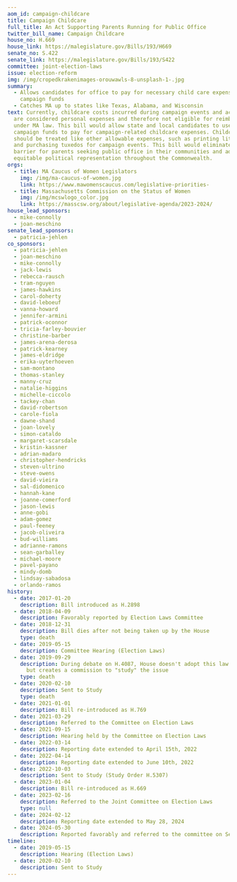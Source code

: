 ```yaml
---
aom_id: campaign-childcare
title: Campaign Childcare
full_title: An Act Supporting Parents Running for Public Office
twitter_bill_name: Campaign Childcare
house_no: H.669
house_link: https://malegislature.gov/Bills/193/H669
senate_no: S.422
senate_link: https://malegislature.gov/Bills/193/S422
committee: joint-election-laws
issue: election-reform
img: /img/cropedkrakenimages-orouwawls-8-unsplash-1-.jpg
summary:
  - Allows candidates for office to pay for necessary child care expenses from
    campaign funds
  - Catches MA up to states like Texas, Alabama, and Wisconsin
text: Currently, childcare costs incurred during campaign events and activities
  are considered personal expenses and therefore not eligible for reimbursement
  under MA law. This bill would allow state and local candidates to use their
  campaign funds to pay for campaign-related childcare expenses. Childcare
  should be treated like other allowable expenses, such as printing literature
  and purchasing tuxedos for campaign events. This bill would eliminate a major
  barrier for parents seeking public office in their communities and advance
  equitable political representation throughout the Commonwealth.
orgs:
  - title: MA Caucus of Women Legislators
    img: /img/ma-caucus-of-women.jpg
    link: https://www.mawomenscaucus.com/legislative-priorities-
  - title: Massachusetts Commission on the Status of Women
    img: /img/mcswlogo_color.jpg
    link: https://masscsw.org/about/legislative-agenda/2023-2024/
house_lead_sponsors:
  - mike-connolly
  - joan-meschino
senate_lead_sponsors:
  - patricia-jehlen
co_sponsors:
  - patricia-jehlen
  - joan-meschino
  - mike-connolly
  - jack-lewis
  - rebecca-rausch
  - tram-nguyen
  - james-hawkins
  - carol-doherty
  - david-leboeuf
  - vanna-howard
  - jennifer-armini
  - patrick-oconnor
  - tricia-farley-bouvier
  - christine-barber
  - james-arena-derosa
  - patrick-kearney
  - james-eldridge
  - erika-uyterhoeven
  - sam-montano
  - thomas-stanley
  - manny-cruz
  - natalie-higgins
  - michelle-ciccolo
  - tackey-chan
  - david-robertson
  - carole-fiola
  - dawne-shand
  - joan-lovely
  - simon-cataldo
  - margaret-scarsdale
  - kristin-kassner
  - adrian-madaro
  - christopher-hendricks
  - steven-ultrino
  - steve-owens
  - david-vieira
  - sal-didomenico
  - hannah-kane
  - joanne-comerford
  - jason-lewis
  - anne-gobi
  - adam-gomez
  - paul-feeney
  - jacob-oliveira
  - bud-williams
  - adrianne-ramons
  - sean-garballey
  - michael-moore
  - pavel-payano
  - mindy-domb
  - lindsay-sabadosa
  - orlando-ramos
history:
  - date: 2017-01-20
    description: Bill introduced as H.2898
  - date: 2018-04-09
    description: Favorably reported by Election Laws Committee
  - date: 2018-12-31
    description: Bill dies after not being taken up by the House
    type: death
  - date: 2019-05-15
    description: Committee Hearing (Election Laws)
  - date: 2019-09-29
    description: During debate on H.4087, House doesn't adopt this law as amendment,
      but creates a commission to "study" the issue
    type: death
  - date: 2020-02-10
    description: Sent to Study
    type: death
  - date: 2021-01-01
    description: Bill re-introduced as H.769
  - date: 2021-03-29
    description: Referred to the Committee on Election Laws
  - date: 2021-09-15
    description: Hearing held by the Committee on Election Laws
  - date: 2022-03-14
    description: Reporting date extended to April 15th, 2022
  - date: 2022-04-14
    description: Reporting date extended to June 10th, 2022
  - date: 2022-10-03
    description: Sent to Study (Study Order H.5307)
  - date: 2023-01-04
    description: Bill re-introduced as H.669
  - date: 2023-02-16
    description: Referred to the Joint Committee on Election Laws
    type: null
  - date: 2024-02-12
    description: Reporting date extended to May 28, 2024
  - date: 2024-05-30
    description: Reported favorably and referred to the committee on Senate Ways and Means
timeline:
  - date: 2019-05-15
    description: Hearing (Election Laws)
  - date: 2020-02-10
    description: Sent to Study
---
```


